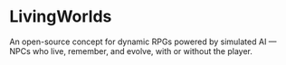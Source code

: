 # LivingWorlds
An open-source concept for dynamic RPGs powered by simulated AI — NPCs who live, remember, and evolve, with or without the player.
